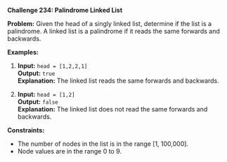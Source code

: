**Challenge 234: Palindrome Linked List**

**Problem:**
Given the head of a singly linked list, determine if the list is a palindrome. A linked list is a palindrome if it reads the same forwards and backwards.

**Examples:**

1. **Input:** `head = [1,2,2,1]`  
   **Output:** `true`  
   **Explanation:** The linked list reads the same forwards and backwards.

2. **Input:** `head = [1,2]`  
   **Output:** `false`  
   **Explanation:** The linked list does not read the same forwards and backwards.

**Constraints:**

- The number of nodes in the list is in the range [1, 100,000].
- Node values are in the range 0 to 9.
